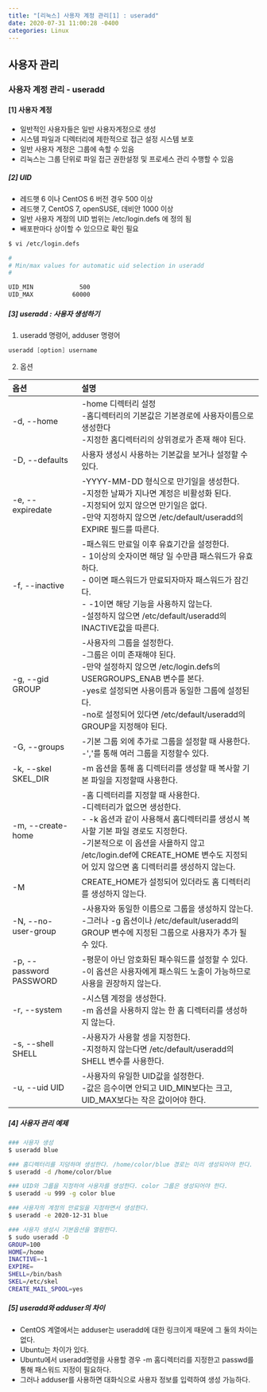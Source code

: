 ```yaml
---
title: "[리눅스] 사용자 계정 관리[1] : useradd"
date: 2020-07-31 11:00:28 -0400
categories: Linux
---
```


## 사용자 관리 

### 사용자 계정 관리 - useradd

#### [1] 사용자 계정

- 일반적인 사용자들은 일반 사용자계정으로 생성
- 시스템 파일과 디렉터리에 제한적으로 접근 설정 시스템 보호
- 일반 사용자 계정은 그룹에 속할 수 있음
- 리눅스는 그룹 단위로 파일 접근 권한설정 및 프로세스 관리 수행할 수 있음

##### [2] UID

- 레드햇 6 이나 CentOS 6 버전 경우 500 이상
- 레드햇 7, CentOS 7, openSUSE, 데비안 1000 이상
- 일반 사용자 계정의 UID 범위는 /etc/login.defs 에 정의 됨
- 배포판마다 상이할 수 있으므로 확인 필요

```bash
$ vi /etc/login.defs

# 
# Min/max values for automatic uid selection in useradd
#

UID_MIN             500
UID_MAX           60000

```


##### [3] useradd : 사용자 생성하기

1) useradd 명령어, adduser 명령어

```s
useradd [option] username
```

2) 옵션

|옵션            |설명                                |
|:--------------|:-----------------------------------|
|-d, --home|-home 디렉터리 설정 <br/>-홈디렉터리의 기본값은 기본경로에 사용자이름으로 생성한다 <br/>-지정한 홈디렉터리의 상위경로가 존재 해야 된다.|
|-D, --defaults|사용자 생성시 사용하는 기본값을 보거나 설정할 수있다.|
|-e, --expiredate|-YYYY-MM-DD 형식으로 만기일을 생성한다.<br/>-지정한 날짜가 지나면 계정은 비활성화 된다.<br/>-지정되어 있지 않으면 만기일은 없다.<br/>-만약 지정하지 않으면 /etc/default/useradd의 EXPIRE 필드를 따른다.|
|-f, --inactive|-패스워드 만료일 이후 유효기간을 설정한다.<br/>- 1이상의 숫자이면 해당 일 수만큼 패스워드가 유효하다.<br/>- 0이면 패스워드가 만료되자마자 패스워드가 잠긴다.<br/>- -1이면 해당 기능을 사용하지 않는다.<br/>-설정하지 않으면 /etc/default/useradd의 INACTIVE값을 따른다.|
|-g, --gid GROUP|-사용자의 그룹을 설정한다.<br/>-그룹은 이미 존재해야 된다.<br/>-만약 설정하지 않으면 /etc/login.defs의 USERGROUPS_ENAB 변수를 본다.<br/>-yes로 설정되면 사용이름과 동일한 그룹에 설정된다.<br/>-no로 설정되어 있다면 /etc/default/useradd의 GROUP을 지정해야 된다.|
|-G, --groups|-기본 그룹 외에 추가로 그룹을 설정할 때 사용한다. <br/>-','를 통해 여러 그룹을 지정할수 있다.|
|-k, --skel SKEL_DIR| -m 옵션을 통해 홈 디렉터리를 생성할 때 복사할 기본 파일을 지정할때 사용한다.|
|-m, --create-home|-홈 디렉터리를 지정할 때 사용한다.<br/>-디렉터리가 없으면 생성한다.<br/>- -k 옵션과 같이 사용해서 홈디렉터리를 생성시 복사할 기본 파일 경로도 지정한다.<br/>-기본적으로 이 옵션을 사욜하지 않고 /etc/login.def에 CREATE_HOME 변수도 지정되어 있지 않으면 홈 디렉터리를 생성하지 않는다.|
|-M|CREATE_HOME가 설정되어 있더라도 홈 디렉터리를 생성하지 않는다.|
|-N, --no-user-group|-사용자와 동일한 이름으로 그룹을 생성하지 않는다.<br/>-그러나 -g 옵션이나 /etc/default/useradd의 GROUP 변수에 지정된 그룹으로 사용자가 추가 될 수 있다.|
|-p, --password PASSWORD|-평문이 아닌 암호화된 패수워드를 설정할 수 있다.<br/>-이 옵션은 사용자에게 패스워드 노출이 가능하므로 사용을 권장하지 않는다.|
|-r, --system|-시스템 계정을 생성한다.<br/>-m 옵션을 사용하지 않는 한 홈 디렉터리를 생성하지 않는다.|
|-s, --shell SHELL|-사용자가 사용할 셍을 지정한다.<br/>-지정하지 않는다면 /etc/default/useradd의 SHELL 변수를 사용한다.|
|-u, --uid UID|-사용자의 유일한 UID값을 설정한다.<br/>-값은 음수이면 안되고 UID_MIN보다는 크고, UID_MAX보다는 작은 값이어야 한다.|


##### [4] 사용자 관리 예제

```bash
### 사용자 생성
$ useradd blue

### 홈디렉터리를 지덩하며 생성한다. /home/color/blue 경로는 미리 생성되어야 한다.
$ useradd -d /home/color/blue

### UID와 그룹을 지정하여 사용자를 생성한다. color 그룹은 생성되어야 한다.
$ useradd -u 999 -g color blue

### 사용자의 계정의 만료일을 지정하면서 생성한다.
$ useradd -e 2020-12-31 blue

### 사용자 생성시 기본옵션을 열람한다.
$ sudo useradd -D
GROUP=100
HOME=/home
INACTIVE=-1
EXPIRE=
SHELL=/bin/bash
SKEL=/etc/skel
CREATE_MAIL_SPOOL=yes
```

##### [5] useradd와 adduser의 차이

- CentOS 계열에서는 adduser는 useradd에 대한 링크이게 때문에 그 둘의 차이는 없다.
- Ubuntu는 차이가 있다.
- Ubuntu에서 useradd명령을 사용할 경우 -m 홈디렉터리를 지정한고 passwd를 통해 패스워드 지정이 필요하다.
- 그러나 adduser를 사용하면 대화식으로 사용자 정보를 입력하여 생성 가능하다.



